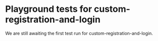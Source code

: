 # Playground tests for custom-registration-and-login
We are still awaiting the first test run for custom-registration-and-login.
